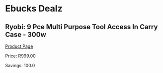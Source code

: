 
# Ebucks Dealz
## Ryobi: 9 Pce Multi Purpose Tool Access In Carry Case - 300w
[Product Page](https://www.ebucks.com/web/shop/productSelected.do?prodId=315071032&catId=717342768)

Price: R999.00

Savings: 100.0


	